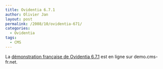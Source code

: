 ```yaml
---
title: Ovidentia 6.7.1
author: Olivier Jan
layout: post
permalink: /2008/10/ovidentia-671/
categories:
  - Ovidentia
tags:
  - CMS
--- 
```


La [démonstration française de Ovidentia 6.7.1][1] est en ligne sur demo.cms-fr.net.

 [1]: /demo/ovidentia